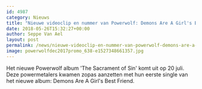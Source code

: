 ```yaml
---
id: 4987
category: Nieuws
title: "Nieuwe videoclip en nummer van Powerwolf: Demons Are A Girl's Best Friend"
date: 2018-05-26T15:32:27+00:00
author: Seppe Van Ael
layout: post
permalink: /news/nieuwe-videoclip-en-nummer-van-powerwolf-demons-are-a-girls-best-friend/
image: powerwolfdec2017promo_638-e1527348661357.jpg
---
```

Het nieuwe Powerwolf album 'The Sacrament of Sin' komt uit op 20 juli. Deze powermetalers kwamen zopas aanzetten met hun eerste single van het nieuwe album: Demons Are A Girl's Best Friend.
